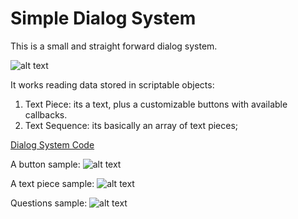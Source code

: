 # Simple Dialog System

This is a small and straight forward dialog system.

![alt text](https://github.com/ycarowr/Tools/blob/master/DialogSystem/Images/dialogpokemon.gif)

It works reading data stored in scriptable objects:
1. Text Piece: its a text, plus a customizable buttons with available callbacks.
2. Text Sequence: its basically an array of text pieces; 

[Dialog System Code](https://github.com/ycarowr/Tools/tree/master/DialogSystem/Scripts)

A button sample:
![alt text](https://github.com/ycarowr/Tools/blob/master/DialogSystem/Images/yesbtn.JPG)

A text piece sample: 
![alt text](https://github.com/ycarowr/Tools/blob/master/DialogSystem/Images/quesion3.JPG)

Questions sample:
![alt text](https://github.com/ycarowr/Tools/blob/master/DialogSystem/Images/folderorganization.JPG)
